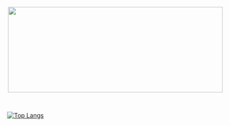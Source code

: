 <p align="center">
  <img src="https://miro.medium.com/max/1000/1*E8IgOSkMTpBRs0w0-Zsx2g.gif" width="500" height="200">
</p>
</br>

[![Top Langs](https://github-readme-stats.vercel.app/api/top-langs/?username=JhonArroyo&layout=compact&langs_count=10v)](https://github.com/anuraghazra/github-readme-stats)

